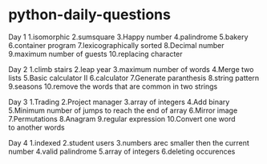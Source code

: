 # python-daily-questions
Day 1
1.isomorphic
2.sumsquare
3.Happy number
4.palindrome
5.bakery
6.container program
7.lexicographically sorted
8.Decimal number
9.maximum number of guests
10.replacing character
   
Day 2
1.climb stairs
2.leap year
3.maximum number of words 
4.Merge two lists
5.Basic calculator II
6.calculator
7.Generate paranthesis
8.string pattern
9.seasons
10.remove the words that are common in two strings
       
 Day 3
 1.Trading
 2.Project manager
 3.array of integers
 4.Add binary
 5.Minimum number of jumps to reach the end of array
 6.Mirror image
 7.Permutations
 8.Anagram
 9.regular expression
 10.Convert one word to another words
 
 Day 4
 1.indexed
 2.student users
 3.numbers arec smaller then the current number
 4.valid palindrome
 5.array of integers
 6.deleting occurences
